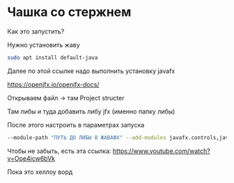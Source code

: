 # Чашка со стержнем


Как это запустить? 

Нужно установить жаву

```bash
sudo apt install default-java
```

Далее по этой ссылке надо выполнить установку javafx

https://openjfx.io/openjfx-docs/

Открываем файл -> там Project structer

Там либы и туда добавить либу jfx (именно папку либы)

После этого настроить в параметрах запуска

```bash
--module-path "ПУТЬ ДО ЛИБЫ В ЖАВАФХ" --add-modules javafx.controls,javafx.fxml
```

Чтобы не забыть, есть эта ссылка: https://www.youtube.com/watch?v=Ope4icw6bVk

Пока это хеллоу ворд
